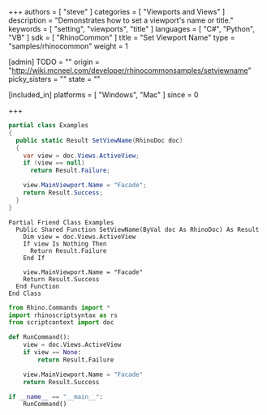 +++
authors = [ "steve" ]
categories = [ "Viewports and Views" ]
description = "Demonstrates how to set a viewport's name or title."
keywords = [ "setting", "viewports", "title" ]
languages = [ "C#", "Python", "VB" ]
sdk = [ "RhinoCommon" ]
title = "Set Viewport Name"
type = "samples/rhinocommon"
weight = 1

[admin]
TODO = ""
origin = "http://wiki.mcneel.com/developer/rhinocommonsamples/setviewname"
picky_sisters = ""
state = ""

[included_in]
platforms = [ "Windows", "Mac" ]
since = 0

+++

<div class="codetab-content" id="cs">

```cs
partial class Examples
{
  public static Result SetViewName(RhinoDoc doc)
  {
    var view = doc.Views.ActiveView;
    if (view == null)
      return Result.Failure;

    view.MainViewport.Name = "Facade";
    return Result.Success;
  }
}
```

</div>


<div class="codetab-content" id="vb">

```vbnet
Partial Friend Class Examples
  Public Shared Function SetViewName(ByVal doc As RhinoDoc) As Result
	Dim view = doc.Views.ActiveView
	If view Is Nothing Then
	  Return Result.Failure
	End If

	view.MainViewport.Name = "Facade"
	Return Result.Success
  End Function
End Class
```

</div>


<div class="codetab-content" id="py">

```python
from Rhino.Commands import *
import rhinoscriptsyntax as rs
from scriptcontext import doc

def RunCommand():
    view = doc.Views.ActiveView
    if view == None:
        return Result.Failure

    view.MainViewport.Name = "Facade"
    return Result.Success

if __name__ == "__main__":
    RunCommand()
```

</div>
